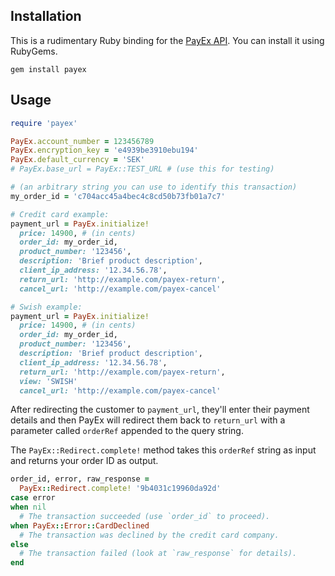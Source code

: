 ## Installation

This is a rudimentary Ruby binding for the [PayEx API].  You can
install it using RubyGems.

[PayEx API]: http://pim.payex.com/section3/section3_4_2.htm

```
gem install payex
```

## Usage

```ruby
require 'payex'

PayEx.account_number = 123456789
PayEx.encryption_key = 'e4939be3910ebu194'
PayEx.default_currency = 'SEK'
# PayEx.base_url = PayEx::TEST_URL # (use this for testing)

# (an arbitrary string you can use to identify this transaction)
my_order_id = 'c704acc45a4bec4c8cd50b73fb01a7c7'

# Credit card example:
payment_url = PayEx.initialize!
  price: 14900, # (in cents)
  order_id: my_order_id,
  product_number: '123456',
  description: 'Brief product description',
  client_ip_address: '12.34.56.78',
  return_url: 'http://example.com/payex-return',
  cancel_url: 'http://example.com/payex-cancel'

# Swish example:
payment_url = PayEx.initialize!
  price: 14900, # (in cents)
  order_id: my_order_id,
  product_number: '123456',
  description: 'Brief product description',
  client_ip_address: '12.34.56.78',
  return_url: 'http://example.com/payex-return',
  view: 'SWISH'
  cancel_url: 'http://example.com/payex-cancel'
```

After redirecting the customer to `payment_url`, they'll enter their
payment details and then PayEx will redirect them back to `return_url`
with a parameter called `orderRef` appended to the query string.

The `PayEx::Redirect.complete!` method takes
this `orderRef` string as input and returns your order ID as output.

```ruby
order_id, error, raw_response =
  PayEx::Redirect.complete! '9b4031c19960da92d'
case error
when nil
  # The transaction succeeded (use `order_id` to proceed).
when PayEx::Error::CardDeclined
  # The transaction was declined by the credit card company.
else
  # The transaction failed (look at `raw_response` for details).
end
```

